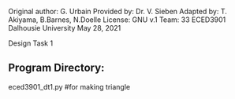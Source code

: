 Original author: G. Urbain
Provided by: Dr. V. Sieben
Adapted by: T. Akiyama, B.Barnes, N.Doelle
License: GNU v.1
Team: 33
ECED3901
Dalhousie University
May 28, 2021

Design Task 1

Program Directory:
----------------------------------------
eced3901_dt1.py     #for making triangle
